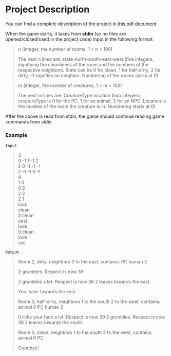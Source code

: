 # Project Description

You can find a complete description of the project <a href="http://cs.oswego.edu/~alex/teaching/csc241/hw/project.pdf">in this pdf document</a>

When the game starts, it takes from <b>stdin</b> (so no files are opened/closed/used in the project code) input in the following format:

> n (integer, the number of rooms, 1 < n < 100)
> 
> The next n lines are: state-north-south-east-west (five integers, signifying the cleanliness of the room and the numbers of the respective neighbors. State can be 0 for clean, 1 for half-dirty, 2 for dirty, -1 signifies no neighbor. Numbering of the rooms starts at 0)

> m (integer, the number of creatures, 1 < m < 100)
> 
> The next m lines are: CreatureType location (two integers; creatureType is 0 for the PC, 1 for an animal, 2 for an NPC. Location is the number of the room the creature is in. Numbering starts at 0)

After the above is read from stdin, the game should continue reading game commands from stdin.

<h3> Example </h3> 

`Input`
> 3<br /> 0 -1 1 -1 2<br /> 2 0 -1 -1 -1<br /> 2 -1 -1 0 -1<br /> 4<br /> 1 0<br /> 0 2<br /> 2 2<br /> 2 1<br /> look<br /> clean<br /> 2:clean<br /> east<br /> look<br /> 0:clean<br /> look<br /> exit<br />

`Output`
> Room 2, dirty, neighbors 0 to the east, contains:
> PC
> human 2
> 
> 2 grumbles. Respect is now 39
> 
> 2 grumbles a lot. Respect is now 36
> 2 leaves towards the east.
> 
> You leave towards the east.
> 
> Room 0, half-dirty, neighbors 1 to the south 2 to the west, contains:
> animal 0
> PC
> human 2
> 
> 0 licks your face a lot. Respect is now 39
> 2 grumbles. Respect is now 38
> 2 leaves towards the south
> 
> Room 0, clean, neighbors 1 to the south 2 to the west, contains:
> animal 0
> PC
> 
> Goodbye!
